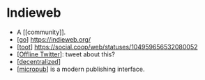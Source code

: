 # Indieweb

- A [[community]].
- [[go]] https://indieweb.org/
- [[toot]] https://social.coop/web/statuses/104959656532080052
- [[Offline Twitter]]: tweet about this?
- [[decentralized]]
- [[micropub]] is a modern publishing interface.


[//begin]: # "Autogenerated link references for markdown compatibility"
[go]: go "Go"
[toot]: toot "Toot"
[Offline Twitter]: offline-twitter "Offline Twitter"
[decentralized]: decentralized "Decentralized"
[micropub]: micropub "Micropub"
[//end]: # "Autogenerated link references"